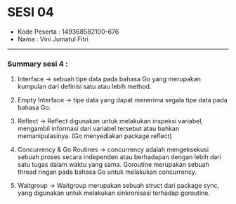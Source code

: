 # SESI 04
- Kode Peserta  : 149368582100-676
- Nama          : Vini Jumatul Fitri 

---
### Summary sesi 4 : 
1. Interface -> sebuah tipe data pada bahasa Go yang merupakan kumpulan dari definisi satu atau lebih method.

2. Empty Interface -> tipe data yang dapat menerima segala tipe data pada bahasa Go.

3. Reflect -> Reflect digunakan untuk melakukan  inspeksi variabel, mengambil informasi dari variabel tersebut atau bahkan memanipulasinya. (Go menyediakan  package reflect)

4. Concurrency & Go Routines -> concurrency adalah mengeksekusi sebuah proses secara independen atau berhadapan dengan lebih dari satu tugas dalam waktu yang sama. Goroutine merupakan sebuah thread ringan pada bahasa Go untuk melakukan concurrency.

5. Waitgroup -> Waitgroup merupakan sebuah struct dari package sync, yang digunakan untuk melakukan sinkronisasi terhadap goroutine.